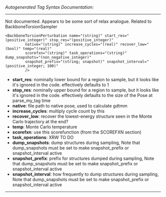 _Autogenerated Tag Syntax Documentation:_

---
Not documented.  Appears to be some sort of relax analogue.  Related to BackboneTorsionSampler

```
<BackboneTorsionPerturbation name="(string)" start_res="(positive_integer)" stop_res="(positive_integer)"
         native="(string)" increase_cycles="(real)" recover_low="(bool)" temp="(real)"
         scorefxn="(string)" task_operations="(string)" dump_snapshots="(non_negative_integer)"
         snapshot_prefix="(string; snapshot)" snapshot_interval="(positive_integer; 100)"
         />
```

-   **start_res**: nominally lower bound for a region to sample, but it looks like it's ignored in the code. effectively defaults to 1
-   **stop_res**: nominally upper bound for a region to sample, but it looks like it's ignored in the code. effectively defaults to the size of the Pose at parse_my_tag time
-   **native**: file path to native pose, used to calculate gdtmm
-   **increase_cycles**: multiply cycle count by this
-   **recover_low**: recover the lowest-energy structure seen in the Monte Carlo trajectory at the end?
-   **temp**: Monte Carlo temperature
-   **scorefxn**: use this scorefunction (from the SCOREFXN section)
-   **task_operations**: XRW TO DO
-   **dump_snapshots**: dump structures during sampling, Note that dump_snapshots must be set to make snapshot_prefix or snapshot_interval active
-   **snapshot_prefix**: prefix for structures dumped during sampling, Note that dump_snapshots must be set to make snapshot_prefix or snapshot_interval active
-   **snapshot_interval**: how frequently to dump structures during sampling, Note that dump_snapshots must be set to make snapshot_prefix or snapshot_interval active

---

